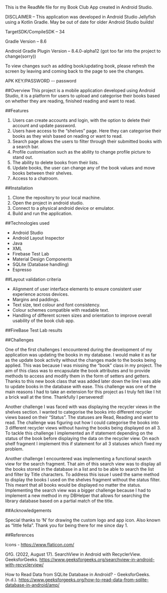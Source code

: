 This is the ReadMe file for my Book Club App created in Android Studio.

DISCLAIMER – This application was developed in Android Studio Jellyfish using a Kotlin Gradle. May be out of date for older Android Studio builds!

TargetSDK/CompileSDK – 34

Gradle Version – 8.6

Android Gradle Plugin Version – 8.4.0-alpha12 (got too far into the project to change(sorry))

To view changes such as adding book/updating book, please refresh the screen by leaving and coming back to the page to see the changes.

APK KEY/PASSWORD -- password

##Overview
This project is a mobile application developed using Android Studio, it is a platform for users to upload and categorise their books based on whether they are reading, finished reading and want to read.

##Features
1. Users can create accounts and login, with the option to delete their account and update password.
2. Users have access to the “shelves” page. Here they can categorise their books as they wish based on reading or want to read.
3. Search page allows the users to filter through their submitted books with a search bar.
4. Profile customisation such as the ability to change profile picture to stand out.
5. The ability to delete books from their lists.
6. Update books, the user can change any of the book values and move books between their shelves.
7. Access to a chatroom.

##Installation
1. Clone the repository to your local machine.
2. Open the project in android studio.
3. Connect to a physical android device or emulator.
4. Build and run the application.

##Technologies used
- Android Studio
- Android Layout Inspector
- Java
- XML
- Firebase Test Lab
- Material Design Components
- SQLite (Database handling)
- Espresso

##Layout validation criteria
- Alignment of user interface elements to ensure consistent user experience across devices.
- Margins and paddings.
- Text size, text colour and font consistency.
- Colour schemes compatible with readable text.
- Handling of different screen sizes and orientation to improve overall usability of the book club app.

##FireBase Test Lab results




##Challenges

One of the first challenges I encountered during the development of my application was updating the books in my database. I would make it as far as the update book activity without the changes made to the books being applied. This was because I was missing the “book” class in my project. The aim of this class was to encapsulate the book attributes and to provide methods to access and modify them in the form of setters and getters. Thanks to this new book class that was added later down the line I was able to update books in the database with ease. This challenge was one of the main reasons I had to take an extension for this project as I truly felt like I hit a brick wall at the time. Thankfully I persevered!

Another challenge I was faced with was displaying the recycler views in the shelves section. I wanted to categorise the books into different recycler views based on their “Status”. The statuses are Read, Reading and want to read. The challenge was figuring out how I could categorise the books into 3 different recycler views without having the books being displayed on all 3. To tackle this challenge I implemented an if statement depending on the status of the book before displaying the data on the recycler view. On each shelf fragment I implement this if statement for all 3 statuses which fixed my problem.

Another challenge I encountered was implementing a functional search view for the search fragment. That aim of this search view was to display all the books stored in the database in a list and to be able to search the list and filter by Title characters. To address this issue I used the same method to display the books I used on the shelves fragment without the status filter. This meant that all books would be displayed no matter the status. Implementing the search view was a bigger challenge because I had to implement a new method in my DBHelper that allows for searching the library database based on a partial match of the title.

##Acknowledgements

Special thanks to ‘N’ for drawing the custom logo and app icon. Also known as “little fella”. Thank you for being there for me since day 1.

##References

Icons - https://www.flaticon.com/

GfG. (2022, August 17). SearchView in Android with RecyclerView. GeeksforGeeks. https://www.geeksforgeeks.org/searchview-in-android-with-recyclerview/

How to Read Data from SQLite Database in Android? - GeeksforGeeks. (n.d.). https://www.geeksforgeeks.org/how-to-read-data-from-sqlite-database-in-android/amp/


